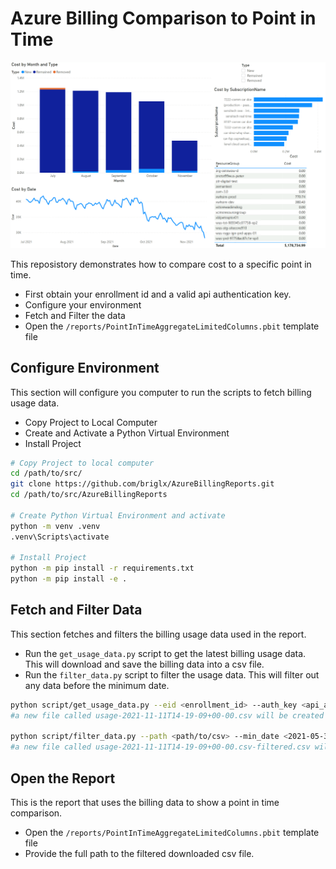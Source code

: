 # Azure Billing Comparison to Point in Time

![Point in time Report](../docs/PointInTimeReport.png)
<!-- s![Whiteboard Diagram](../docs/Whiteboard.png) -->

This reposistory demonstrates how to compare cost to a specific point in time.

- First obtain your enrollment id and a valid api authentication key.
- Configure your environment
- Fetch and Filter the data
- Open the `/reports/PointInTimeAggregateLimitedColumns.pbit` template file

## Configure Environment

This section will configure you computer to run the scripts to fetch billing usage data.

- Copy Project to Local Computer
- Create and Activate a Python Virtual Environment
- Install Project

```bash
# Copy Project to local computer
cd /path/to/src/
git clone https://github.com/briglx/AzureBillingReports.git
cd /path/to/src/AzureBillingReports

# Create Python Virtual Environment and activate
python -m venv .venv
.venv\Scripts\activate

# Install Project
python -m pip install -r requirements.txt
python -m pip install -e .

```

## Fetch and Filter Data

This section fetches and filters the billing usage data used in the report.

- Run the `get_usage_data.py` script to get the latest billing usage data. This will download and save the billing data into a csv file.
- Run the `filter_data.py` script to filter the usage data. This will filter out any data before the minimum date.

```bash
python script/get_usage_data.py --eid <enrollment_id> --auth_key <api_auth_key>
#a new file called usage-2021-11-11T14-19-09+00-00.csv will be created

python script/filter_data.py --path <path/to/csv> --min_date <2021-05-30>
#a new file called usage-2021-11-11T14-19-09+00-00.csv-filtered.csv will be created
```

## Open the Report

This is the report that uses the billing data to show a point in time comparison.

- Open the `/reports/PointInTimeAggregateLimitedColumns.pbit` template file
- Provide the full path to the filtered downloaded csv file.
